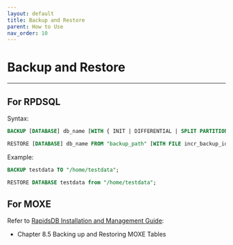 ```yaml
---
layout: default
title: Backup and Restore
parent: How to Use
nav_order: 10
---
```


# Backup and Restore

---

## For RPDSQL

Syntax:

```sql
BACKUP [DATABASE] db_name [WITH { INIT | DIFFERENTIAL | SPLIT PARTITIONS [BY 2] }] TO "backup_path" [(OPTION resource_pool = resource_pool_name)]

RESTORE [DATABASE] db_name FROM "backup_path" [WITH FILE incr_backup_id] [sync_options] [(OPTION resource_pool = resource_pool_name)]
```

Example:

```sql
BACKUP testdata TO "/home/testdata";

RESTORE DATABASE testdata from "/home/testdata";
```

## For MOXE

Refer to [RapidsDB Installation and Management Guide](../downloads/RapidsDB_Installation_and_Management_Guide_Release_v4.3.3.pdf):

* Chapter 8.5 Backing up and Restoring MOXE Tables
